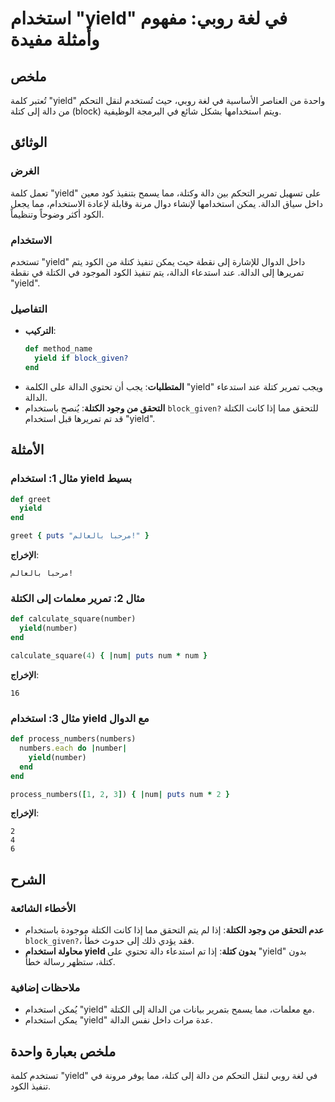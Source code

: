 <!--
Meta Description: # استخدام "yield" في لغة روبي: مفهوم وأمثلة مفيدة ## ملخص تُعتبر كلمة "yield" واحدة من العناصر الأساسية في لغة روبي، حيث تُستخدم لنقل التحكم من دالة إ...
Meta Keywords: yield, استخدام, إلى, الدالة, الكتلة
-->

# استخدام "yield" في لغة روبي: مفهوم وأمثلة مفيدة

## ملخص
تُعتبر كلمة "yield" واحدة من العناصر الأساسية في لغة روبي، حيث تُستخدم لنقل التحكم من دالة إلى كتلة (block) ويتم استخدامها بشكل شائع في البرمجة الوظيفية.

## الوثائق
### الغرض
تعمل كلمة "yield" على تسهيل تمرير التحكم بين دالة وكتلة، مما يسمح بتنفيذ كود معين داخل سياق الدالة. يمكن استخدامها لإنشاء دوال مرنة وقابلة لإعادة الاستخدام، مما يجعل الكود أكثر وضوحاً وتنظيماً.

### الاستخدام
تستخدم "yield" داخل الدوال للإشارة إلى نقطة حيث يمكن تنفيذ كتلة من الكود يتم تمريرها إلى الدالة. عند استدعاء الدالة، يتم تنفيذ الكود الموجود في الكتلة في نقطة "yield".

### التفاصيل
- **التركيب**: 
  ```ruby
  def method_name
    yield if block_given?
  end
  ```
- **المتطلبات**: يجب أن تحتوي الدالة على الكلمة "yield" ويجب تمرير كتلة عند استدعاء الدالة.
- **التحقق من وجود الكتلة**: يُنصح باستخدام `block_given?` للتحقق مما إذا كانت الكتلة قد تم تمريرها قبل استخدام "yield".

## الأمثلة
### مثال 1: استخدام yield بسيط
```ruby
def greet
  yield
end

greet { puts "مرحبا بالعالم!" }
```
**الإخراج**:
```
مرحبا بالعالم!
```

### مثال 2: تمرير معلمات إلى الكتلة
```ruby
def calculate_square(number)
  yield(number)
end

calculate_square(4) { |num| puts num * num }
```
**الإخراج**:
```
16
```

### مثال 3: استخدام yield مع الدوال
```ruby
def process_numbers(numbers)
  numbers.each do |number|
    yield(number)
  end
end

process_numbers([1, 2, 3]) { |num| puts num * 2 }
```
**الإخراج**:
```
2
4
6
```

## الشرح
### الأخطاء الشائعة
- **عدم التحقق من وجود الكتلة**: إذا لم يتم التحقق مما إذا كانت الكتلة موجودة باستخدام `block_given?`، فقد يؤدي ذلك إلى حدوث خطأ.
- **محاولة استخدام yield بدون كتلة**: إذا تم استدعاء دالة تحتوي على "yield" بدون كتلة، ستظهر رسالة خطأ.

### ملاحظات إضافية
- يُمكن استخدام "yield" مع معلمات، مما يسمح بتمرير بيانات من الدالة إلى الكتلة.
- يمكن استخدام "yield" عدة مرات داخل نفس الدالة.

## ملخص بعبارة واحدة
تستخدم كلمة "yield" في لغة روبي لنقل التحكم من دالة إلى كتلة، مما يوفر مرونة في تنفيذ الكود.